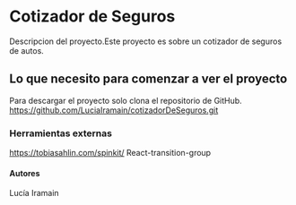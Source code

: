 # Cotizador de Seguros
Descripcion del proyecto.Este proyecto es sobre un cotizador de seguros de autos.

## Lo que necesito para comenzar a ver el proyecto

Para descargar el proyecto solo clona el repositorio de GitHub.
https://github.com/LuciaIramain/cotizadorDeSeguros.git

### Herramientas externas

https://tobiasahlin.com/spinkit/
React-transition-group

#### Autores

Lucía Iramain
